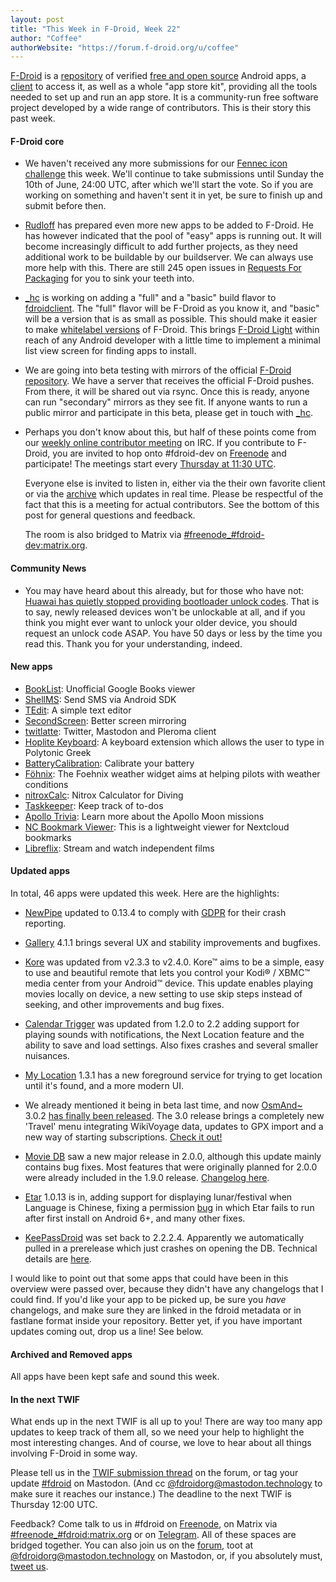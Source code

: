 ```yaml
---
layout: post
title: "This Week in F-Droid, Week 22"
author: "Coffee"
authorWebsite: "https://forum.f-droid.org/u/coffee"
---
```


[F-Droid](https://f-droid.org/) is a [repository](https://f-droid.org/packages/) of verified [free and open source](https://en.wikipedia.org/wiki/Free_and_open-source_software) Android apps, a [client](https://f-droid.org/app/org.fdroid.fdroid) to access it, as well as a whole "app store kit", providing all the tools needed to set up and run an app store. It is a community-run free software project developed by a wide range of contributors. This is their story this past week.

#### F-Droid core

* We haven't received any more submissions for our [Fennec icon challenge](https://forum.f-droid.org/t/new-icon-for-fennec-f-droid/2810) this week. We'll continue to take submissions until Sunday the 10th of June, 24:00 UTC, after which we'll start the vote. So if you are working on something and haven't sent it in yet, be sure to finish up and submit before then.

* [Rudloff](https://forum.f-droid.org/u/rudloff) has prepared even more new apps to be added to F-Droid. He has however indicated that the pool of "easy" apps is running out. It will become increasingly difficult to add further projects, as they need additional work to be buildable by our buildserver. We can always use more help with this. There are still 245 open issues in [Requests For Packaging](https://gitlab.com/fdroid/rfp/issues) for you to sink your teeth into.

* [_hc](https://forum.f-droid.org/u/hans) is working on adding a "full" and a "basic" build flavor to [fdroidclient](https://gitlab.com/fdroid/fdroidclient). The "full" flavor will be F-Droid as you know it, and "basic" will be a version that is as small as possible. This should make it easier to make [whitelabel versions](https://f-droid.org/wiki/page/Whitelabel_Builds) of F-Droid. This brings [F-Droid Light](https://gitlab.com/fdroid/fdroidclient/issues/48) within reach of any Android developer with a little time to implement a minimal list view screen for finding apps to install.

* We are going into beta testing with mirrors of the official [F-Droid repository](https://f-droid.org/packages/). We have a server that receives the official F-Droid pushes. From there, it will be shared out via rsync. Once this is ready, anyone can run "secondary" mirrors as they see fit. If anyone wants to run a public mirror and participate in this beta, please get in touch with [_hc](https://forum.f-droid.org/u/hans).

* Perhaps you don't know about this, but half of these points come from our [weekly online contributor meeting](https://gitlab.com/fdroid/fdroidclient#irc) on IRC. If you contribute to F-Droid, you are invited to hop onto #fdroid-dev on [Freenode](https://freenode.net/) and participate! The meetings start every [Thursday at 11:30 UTC](https://www.wolframalpha.com/input/?i=next+thursday+11:30+AM+UTC).

  Everyone else is invited to listen in, either via the their own favorite client or via the [archive](https://botbot.me/freenode/fdroid-dev/) which updates in real time. Please be respectful of the fact that this is a meeting for actual contributors. See the bottom of this post for general questions and feedback.

  The room is also bridged to Matrix via [#freenode_#fdroid-dev:matrix.org](https://matrix.to/#/#freenode_#fdroid:matrix.org).

#### Community News

* You may have heard about this already, but for those who have not: [Huawai has quietly stopped providing bootloader unlock codes](https://www.xda-developers.com/huawei-stop-providing-bootloader-unlock-codes/). That is to say, newly released devices won't be unlockable at all, and if you think you might ever want to unlock your older device, you should request an unlock code ASAP. You have 50 days or less by the time you read this. Thank you for your understanding, indeed.

#### New apps

* [BookList](https://f-droid.org/app/com.ames.books): Unofficial Google Books viewer
* [ShellMS](https://f-droid.org/app/com.android.shellms): Send SMS via Android SDK
* [TEdit](https://f-droid.org/app/com.atr.tedit): A simple text editor
* [SecondScreen](https://f-droid.org/app/com.farmerbb.secondscreen.free): Better screen mirroring
* [twitlatte](https://f-droid.org/app/com.github.moko256.twitlatte): Twitter, Mastodon and Pleroma client
* [Hoplite Keyboard](https://f-droid.org/app/com.philolog.hoplitekeyboard): A keyboard extension which allows the user to type in Polytonic Greek
* [BatteryCalibration](https://f-droid.org/app/de.perflyst.batterycalibration): Calibrate your battery
* [Föhnix](https://f-droid.org/app/foehnix.widget): The Foehnix weather widget aims at helping pilots with weather conditions
* [nitroxCalc](https://f-droid.org/app/fr.cap_rel.fr.sagc_plongee.fr.nitroxCalc): Nitrox Calculator for Diving
* [Taskkeeper](https://f-droid.org/app/io.gitlab.allenb1.todolist): Keep track of to-dos
* [Apollo Trivia](https://f-droid.org/app/net.jakevossen.apollotrivia): Learn more about the Apollo Moon missions
* [NC Bookmark Viewer](https://f-droid.org/app/org.lenchan139.ncbookmark): This is a lightweight viewer for Nextcloud bookmarks
* [Libreflix](https://f-droid.org/app/org.libreflix.app): Stream and watch independent films

#### Updated apps

In total, 46 apps were updated this week. Here are the highlights:

* [NewPipe](https://f-droid.org/app/org.schabi.newpipe) updated to 0.13.4 to comply with [GDPR](https://en.wikipedia.org/wiki/General_Data_Protection_Regulation) for their crash reporting.

* [Gallery](https://f-droid.org/app/com.simplemobiletools.gallery) 4.1.1 brings several UX and stability improvements and bugfixes.

* [Kore](https://f-droid.org/app/org.xbmc.kore) was updated from v2.3.3 to v2.4.0. Kore™ aims to be a simple, easy to use and beautiful remote that lets you control your Kodi® / XBMC™ media center from your Android™ device. This update enables playing movies locally on device, a new setting to use skip steps instead of seeking, and other improvements and bug fixes.

* [Calendar Trigger](https://f-droid.org/app/uk.co.yahoo.p1rpp.calendartrigger) was updated from 1.2.0 to 2.2 adding support for playing sounds with notifications, the Next Location feature and the ability to save and load settings. Also fixes crashes and several smaller nuisances.

* [My Location](https://f-droid.org/app/net.mypapit.mobile.myposition) 1.3.1 has a new foreground service for trying to get location until it's found, and a more modern UI.

* We already mentioned it being in beta last time, and now [OsmAnd~](https://f-droid.org/app/net.osmand.plus) 3.0.2 [has finally been released](http://osmand.net/blog?id=osmand-3-0-released). The 3.0 release brings a completely new 'Travel' menu integrating WikiVoyage data, updates to GPX import and a new way of starting subscriptions. [Check it out!](http://osmand.net/blog?id=osmand-3-0-released)

* [Movie DB](https://f-droid.org/app/org.notabug.lifeuser.moviedb) saw a new major release in 2.0.0, although this update mainly contains bug fixes. Most features that were originally planned for 2.0.0 were already included in the 1.9.0 release. [Changelog here](https://notabug.org/nvb/MovieDB/releases).

* [Etar](https://f-droid.org/app/ws.xsoh.etar) 1.0.13 is in, adding support for displaying lunar/festival when Language is Chinese, fixing a permission [bug](https://github.com/Etar-Group/Etar-Calendar/issues/249) in which Etar fails to run after first install on Android 6+, and many other fixes.

* [KeePassDroid](https://f-droid.org/app/com.android.keepass) was set back to 2.2.2.4. Apparently we automatically pulled in a prerelease which just crashes on opening the DB. Technical details are [here](https://github.com/bpellin/keepassdroid/issues/291).

I would like to point out that some apps that could have been in this overview were passed over, because they didn't have any changelogs that I could find. If you'd like your app to be picked up, be sure you _have_ changelogs, and make sure they are linked in the fdroid metadata or in fastlane format inside your repository. Better yet, if you have important updates coming out, drop us a line! See below.

#### Archived and Removed apps

All apps have been kept safe and sound this week.

#### In the next TWIF

What ends up in the next TWIF is all up to you! There are way too many app updates to keep track of them all, so we need your help to highlight the most interesting changes. And of course, we love to hear about all things involving F-Droid in some way.

Please tell us in the [TWIF submission thread](https://forum.f-droid.org/t/twif-submission-thread) on the forum, or tag your update [#fdroid](https://mastodon.technology/tags/fdroid) on Mastodon. (And cc [@fdroidorg@mastodon.technology](https://mastodon.technology/@fdroidorg) to make sure it reaches our instance.) The deadline to the next TWIF is Thursday 12:00 UTC.

Feedback? Come talk to us in #fdroid on [Freenode](https://freenode.net/), on Matrix via [#freenode_#fdroid:matrix.org](https://matrix.to/#/#freenode_#fdroid:matrix.org) or on [Telegram](https://t.me/joinchat/AlRQekvjWDTuQrCgMYSNVA). All of these spaces are bridged together. You can also join us on the [forum](https://forum.f-droid.org/), toot at [@fdroidorg@mastodon.technology](https://mastodon.technology/@fdroidorg) on Mastodon, or, if you absolutely must, [tweet us](https://twitter.com/fdroidorg).
